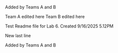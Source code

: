 
Added by Teams A and B

Team A edited here
Team B edited here

Test Readme file for Lab 6.
Created 9/16/2025 5.12PM

New last line

Added by Teams A and B
